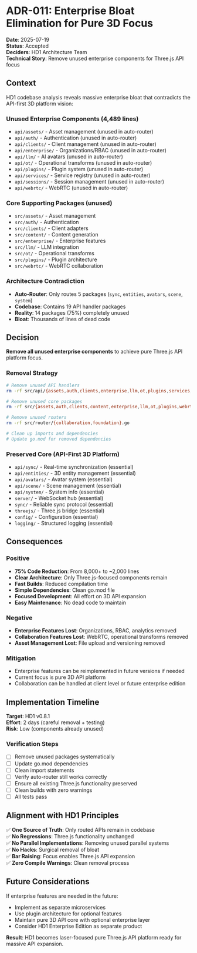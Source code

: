 # ADR-011: Enterprise Bloat Elimination for Pure 3D Focus

**Date**: 2025-07-19  
**Status**: Accepted  
**Deciders**: HD1 Architecture Team  
**Technical Story**: Remove unused enterprise components for Three.js API focus

## Context

HD1 codebase analysis reveals massive enterprise bloat that contradicts the API-first 3D platform vision:

### Unused Enterprise Components (4,489 lines)
- `api/assets/` - Asset management (unused in auto-router)
- `api/auth/` - Authentication (unused in auto-router)  
- `api/clients/` - Client management (unused in auto-router)
- `api/enterprise/` - Organizations/RBAC (unused in auto-router)
- `api/llm/` - AI avatars (unused in auto-router)
- `api/ot/` - Operational transforms (unused in auto-router)
- `api/plugins/` - Plugin system (unused in auto-router)
- `api/services/` - Service registry (unused in auto-router)
- `api/sessions/` - Session management (unused in auto-router)
- `api/webrtc/` - WebRTC (unused in auto-router)

### Core Supporting Packages (unused)
- `src/assets/` - Asset management
- `src/auth/` - Authentication 
- `src/clients/` - Client adapters
- `src/content/` - Content generation
- `src/enterprise/` - Enterprise features
- `src/llm/` - LLM integration
- `src/ot/` - Operational transforms
- `src/plugins/` - Plugin architecture
- `src/webrtc/` - WebRTC collaboration

### Architecture Contradiction
- **Auto-Router**: Only routes 5 packages (`sync`, `entities`, `avatars`, `scene`, `system`)
- **Codebase**: Contains 19 API handler packages
- **Reality**: 14 packages (75%) completely unused
- **Bloat**: Thousands of lines of dead code

## Decision

**Remove all unused enterprise components** to achieve pure Three.js API platform focus.

### Removal Strategy
```bash
# Remove unused API handlers
rm -rf src/api/{assets,auth,clients,enterprise,llm,ot,plugins,services,sessions,webrtc}/

# Remove unused core packages  
rm -rf src/{assets,auth,clients,content,enterprise,llm,ot,plugins,webrtc}/

# Remove unused routers
rm -rf src/router/{collaboration,foundation}.go

# Clean up imports and dependencies
# Update go.mod for removed dependencies
```

### Preserved Core (API-First 3D Platform)
- `api/sync/` - Real-time synchronization (essential)
- `api/entities/` - 3D entity management (essential)
- `api/avatars/` - Avatar system (essential)  
- `api/scene/` - Scene management (essential)
- `api/system/` - System info (essential)
- `server/` - WebSocket hub (essential)
- `sync/` - Reliable sync protocol (essential)
- `threejs/` - Three.js bridge (essential)
- `config/` - Configuration (essential)
- `logging/` - Structured logging (essential)

## Consequences

### Positive
- **75% Code Reduction**: From 8,000+ to ~2,000 lines
- **Clear Architecture**: Only Three.js-focused components remain
- **Fast Builds**: Reduced compilation time
- **Simple Dependencies**: Clean go.mod file
- **Focused Development**: All effort on 3D API expansion
- **Easy Maintenance**: No dead code to maintain

### Negative
- **Enterprise Features Lost**: Organizations, RBAC, analytics removed
- **Collaboration Features Lost**: WebRTC, operational transforms removed
- **Asset Management Lost**: File upload and versioning removed

### Mitigation
- Enterprise features can be reimplemented in future versions if needed
- Current focus is pure 3D API platform
- Collaboration can be handled at client level or future enterprise edition

## Implementation Timeline

**Target**: HD1 v0.8.1  
**Effort**: 2 days (careful removal + testing)  
**Risk**: Low (components already unused)

### Verification Steps
- [ ] Remove unused packages systematically
- [ ] Update go.mod dependencies
- [ ] Clean import statements
- [ ] Verify auto-router still works correctly
- [ ] Ensure all existing Three.js functionality preserved
- [ ] Clean builds with zero warnings
- [ ] All tests pass

## Alignment with HD1 Principles

✅ **One Source of Truth**: Only routed APIs remain in codebase  
✅ **No Regressions**: Three.js functionality unchanged  
✅ **No Parallel Implementations**: Removing unused parallel systems  
✅ **No Hacks**: Surgical removal of bloat  
✅ **Bar Raising**: Focus enables Three.js API expansion  
✅ **Zero Compile Warnings**: Clean removal process  

## Future Considerations

If enterprise features are needed in the future:
- Implement as separate microservices
- Use plugin architecture for optional features
- Maintain pure 3D API core with optional enterprise layer
- Consider HD1 Enterprise Edition as separate product

**Result**: HD1 becomes laser-focused pure Three.js API platform ready for massive API expansion.